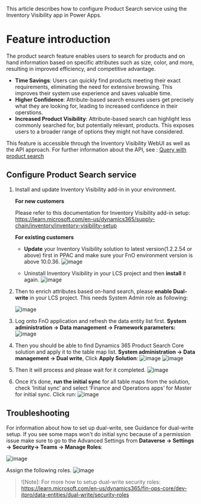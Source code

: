 This article describes how to configure Product Search service using the Inventory Visibility app in Power Apps.

# Feature introduction

The product search feature enables users to search for products and on hand information based on specific attributes such as size, color, and more, resulting in improved efficiency, and competitive advantage.

- **Time Savings**: Users can quickly find products meeting their exact requirements, eliminating the need for extensive browsing. This improves their system use experience and saves valuable time.
- **Higher Confidence**: Attribute-based search ensures users get precisely what they are looking for, leading to increased confidence in their operstions.
- **Increased Product Visibility**: Attribute-based search can highlight less commonly searched for, but potentially relevant, products. This exposes users to a broader range of options they might not have considered.

This feature is accessible through the Inventory Visibility WebUI as well as the API approach.
For further information about the API, see : [Query with product search](inventory-visibility-api.md#query-with-product-search) 


## Configure Product Search service

1. Install and update Inventory Visibility add-in in your environment.

   **For new customers**

    Please refer to this documentation for Inventory Visibility add-in setup: https://learn.microsoft.com/en-us/dynamics365/supply-chain/inventory/inventory-visibility-setup

   **For existing customers**

   - **Update** your Inventory Visibility solution to latest version(1.2.2.54 or above) first in PPAC and make sure your FnO environment version is above 10.0.36.
     ![image](https://github.com/MicrosoftDocs/Dynamics-365-Operations/assets/102585421/24989b1c-5c93-4011-9fe7-5c0deda1b382)

    - Uninstall Inventory Visibility in your LCS project and then **install** it again.
     ![image](https://github.com/MicrosoftDocs/Dynamics-365-Operations/assets/102585421/1fbb51ed-52d2-4822-814d-cbf303ba188e)

2. Then to enrich attributes based on-hand search, please **enable Dual-write** in your LCS project. This needs System Admin role as following:
   
   ![image](https://github.com/MicrosoftDocs/Dynamics-365-Operations/assets/102585421/5feed8bc-d92f-48c1-af52-704322b3b9b3)

4. Log onto FnO application and refresh the data entity list first. **System administration -> Data management -> Framework parameters:**
   ![image](https://github.com/MicrosoftDocs/Dynamics-365-Operations/assets/102585421/78f5760f-5b9b-4c4e-a202-063888dc45a0)

5. Then you should be able to find Dynamics 365 Product Search Core solution and apply it to the table map list. **System administration -> Data management -> Dual write**, Click **Apply Solution**:
   ![image](https://github.com/MicrosoftDocs/Dynamics-365-Operations/assets/102585421/117fedd9-c228-4ebd-a94a-f28f17c54e2e)
   ![image](https://github.com/MicrosoftDocs/Dynamics-365-Operations/assets/102585421/80afb1bd-de83-4328-9591-3e7d6b1c68a4)

5.	Then it will process and please wait for it completed.
   ![image](https://github.com/MicrosoftDocs/Dynamics-365-Operations/assets/102585421/2b70e5a8-8e2e-432d-a46f-1a1e39594b5e)

7.	Once it’s done, **run the initial sync** for all table maps from the solution, check ‘Initial sync’ and select ‘Finance and Operations apps’ for Master for initial sync. Click run:
   ![image](https://github.com/MicrosoftDocs/Dynamics-365-Operations/assets/102585421/21149368-c3d2-4a27-98a9-d6937e96f9a3)







## Troubleshooting

For information about how to set up dual-write, see Guidance for dual-write setup.
If you see some maps won't do initial sync because of a permission issue make sure to go to the Advanced Settings from **Dataverse -> Settings -> Security-> Teams -> Manage Roles**:

![image](https://github.com/MicrosoftDocs/Dynamics-365-Operations/assets/102585421/03f48f20-6a42-43ab-8381-3f1452712927)


Assign the following roles.
![image](https://github.com/MicrosoftDocs/Dynamics-365-Operations/assets/102585421/4b789e91-a193-4da0-b12a-e7a41d57847f)


>![Note]:
> For more how to setup dual-write security roles: https://learn.microsoft.com/en-us/dynamics365/fin-ops-core/dev-itpro/data-entities/dual-write/security-roles
>


